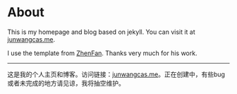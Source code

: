 # About

This is my homepage and blog based on jekyll. You can visit it at [junwangcas.me](http://junwangcas.me).

I use the template from [ZhenFan](https://fzheng.me/). Thanks very much for his work.

---

这是我的个人主页和博客。访问链接：[junwangcas.me](http://junwangcas.me)。正在创建中，有些bug或者未完成的地方请见谅，我将抽空维护。
